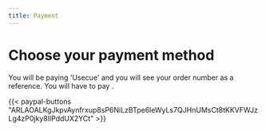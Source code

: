 ```yaml
---
title: Payment
---
```


# Choose your payment method

You will be paying 'Usecue' and you will see your order number as a reference. You will have to pay <span id="paymenttotal"></span>.


{{< paypal-buttons "ARLAOALKgJkpvAynfrxup8sP6NiLzBTpe6leWyLs7QJHnUMsCt8tKKVFWJzLg4zP0jky8IlPddUX2YCt" >}}